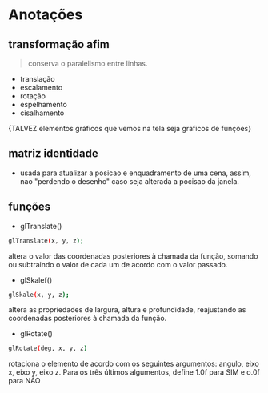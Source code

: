 # Anotações
## transformação afim
> conserva o paralelismo entre linhas.
- translação
- escalamento
- rotação
- espelhamento
- cisalhamento

{TALVEZ elementos gráficos que vemos na tela seja graficos de funções}

## matriz identidade
- usada para atualizar a posicao e enquadramento de uma cena, assim, nao "perdendo o desenho" caso seja alterada a pocisao da janela.

## funções
- glTranslate()
```bash
glTranslate(x, y, z);
```
altera o valor das coordenadas posteriores à chamada da função, somando ou subtraindo o valor de cada um de acordo com o valor passado.

- glSkalef()
```bash
glSkale(x, y, z);
```
altera as propriedades de largura, altura e profundidade, reajustando as coordenadas posteriores à chamada da função.

- glRotate()
```bash
glRotate(deg, x, y, z)
```
rotaciona o elemento de acordo com os seguintes argumentos: angulo, eixo x, eixo y, eixo z. Para os três últimos algumentos, define 1.0f para SIM e o.0f para NÃO

